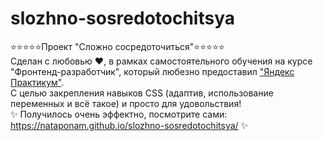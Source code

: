 # slozhno-sosredotochitsya
:star::star::star::star::star:Проект "Сложно сосредоточиться":star::star::star::star::star:\
Сделан с любовью :heart:, в рамках самостоятельного обучения на курсе "Фронтенд-разработчик",
который любезно предоставил ["Яндекс Практикум"](https://practicum.yandex.ru/).\
С целью закрепления навыков CSS (адаптив, использование переменных и всё такое) и просто для удовольствия!\
:sparkles: Получилось очень эффектно, посмотрите сами: https://nataponam.github.io/slozhno-sosredotochitsya/ :sparkles:
